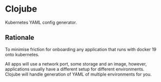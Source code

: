 # Clojube

Kubernetes YAML config generator. 

## Rationale

To minimise friction for onboarding any application that runs with docker 19 onto kubernetes.

All apps will use a network port, some storage and an image, however, applications usually have a different setup for different environments. Clojube will handle generation of YAML of multiple environments for you.

